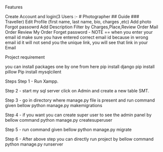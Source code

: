 Features

Create Account and login(3 Users :- # Photographer ## Guide ### Traveller)
Edit Profile (first name, last name, bio, charges ,etc)
Add photo
Forgot passowrd
Add Description
Filter by Charges,Place,Review
Order
Mail Order
Review
My Order
Forget password - NOTE == when you enter your email id make sure you have entered correct email id because in wrong email id it will not send you the unique link, you will see that link in your Email

Project requirement

you can install packages one by one from here
pip install django
pip install pillow
Pip install mysqlcilent


Steps
Step 1 - Run Xampp.

Step 2 - start my sql server click on Admin and create a new table SMT.
 
Step 3 - go in directory where manage.py file is present and run command given bellow
python manage.py makemigrations

Step 4 - if you want you can create super user to see the admin panel by bellow command
python manage.py createsuperuser

Step 5 - run command given bellow
python manage.py migrate

Step 6 - After above step you can directly run project by bellow command
python manage.py runserver
